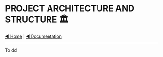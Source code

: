 # PROJECT ARCHITECTURE AND STRUCTURE 🏛️

[◀️ Home](../../README.md) | [◀️ Documentation](../README.md)

___

To do!
